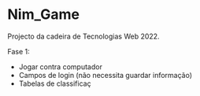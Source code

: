 # Nim_Game

Projecto da cadeira de Tecnologias Web 2022.

Fase 1:
  - Jogar contra computador
  - Campos de login (não necessita guardar informação)
  - Tabelas de classificaç
